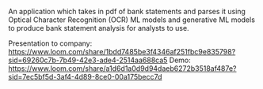 An application which takes in pdf of bank statements and parses it using Optical Character Recognition (OCR) ML models and generative ML models to produce bank statement analysis for analysts to use.

Presentation to company: https://www.loom.com/share/1bdd7485be3f4346af251fbc9e835798?sid=69260c7b-7b49-42e3-ade4-2514aa688ca5 
Demo: https://www.loom.com/share/a1d6d1a0d9d94daeb6272b3518af487e?sid=7ec5bf5d-3af4-4d89-8ce0-00a175becc7d
